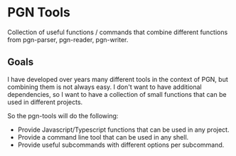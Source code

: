 # PGN Tools

Collection of useful functions / commands that combine different functions from pgn-parser, pgn-reader, pgn-writer.

## Goals

I have developed over years many different tools in the context of PGN, but combining them is not always easy. I don't want to have additional dependencies, so I want to have a collection of small functions that can be used in different projects.

So the pgn-tools will do the following:

* Provide Javascript/Typescript functions that can be used in any project.
* Provide a command line tool that can be used in any shell.
* Provide useful subcommands with different options per subcommand.